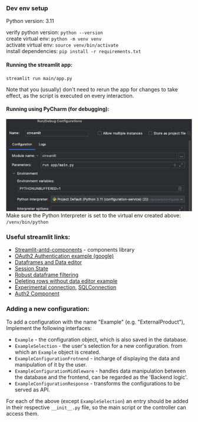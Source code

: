 ### Dev env setup

Python version: 3.11

verify python version: `python --version`  
create virtual env: `python -m venv venv`  
activate virtual env: `source venv/bin/activate`  
install dependencies: `pip install -r requirements.txt`

#### Running the streamlit app:

`streamlit run main/app.py`

Note that you (usually) don't need to rerun the app for changes to take effect,
as the script is executed on every interaction.

#### Running using PyCharm (for debugging):

![img.png](img.png)  
Make sure the Python Interpreter is set to the virtual env created above: `/venv/bin/python`

### Useful streamlit links:

- [Streamlit-antd-components](https://nicedouble-streamlitantdcomponentsdemo-app-middmy.streamlit.app/) - components library
- [OAuth2 Authentication example (google)](https://discuss.streamlit.io/t/google-authentication-in-a-streamlit-app/43252/2)
- [Dataframes and Data editor](https://docs.streamlit.io/library/advanced-features/dataframes)
- [Session State](https://docs.streamlit.io/library/api-reference/session-state)
- [Robust dataframe filtering](https://blog.streamlit.io/auto-generate-a-dataframe-filtering-ui-in-streamlit-with-filter_dataframe/)
- [Deleting rows without data editor example](https://discuss.streamlit.io/t/deleting-rows-in-st-data-editor-progmatically/46337/2)
- [Experimental connection](https://blog.streamlit.io/introducing-st-experimental_connection/), [SQLConnection](https://docs.streamlit.io/library/api-reference/connections/st.connections.sqlconnection)
- [Auth2 Component](https://github.com/sfc-gh-bhess/st_oauth)

### Adding a new configuration:

To add a configuration with the name "Example" (e.g. "ExternalProduct"), Implement the following interfaces:
- `Example` - the configuration object, which is also saved in the database.
- `ExampleSelection` - the user's selection for a new configuration. from which an `Example` object is created.
- `ExampleConfigurationFrotnend` - incharge of displaying the data and manipulation of it by the user.
- `ExampleConfigurationMiddleware` - handles data manipulation between the database and the frontend, can be regarded as the 'Backend logic'.
- `ExampleConfigurationResponse` - transforms the configurations to be served as API.  

For each of the above (except `ExampleSelection`) an entry should be added in their respective `__init__.py` file, 
so the main script or the controller can access them.
